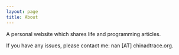 ```yaml
---
layout: page
title: About
---
```


A personal website which shares life and programming articles.

If you have any issues, please contact me: nan [AT] chinadtrace.org.
